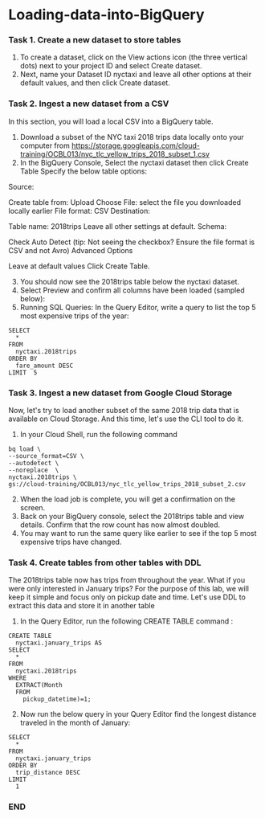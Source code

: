 # Loading-data-into-BigQuery
### Task 1. Create a new dataset to store tables
1. To create a dataset, click on the View actions icon (the three vertical dots) next to your project ID and select Create dataset.
2. Next, name your Dataset ID nyctaxi and leave all other options at their default values, and then click Create dataset.
### Task 2. Ingest a new dataset from a CSV
In this section, you will load a local CSV into a BigQuery table.
1. Download a subset of the NYC taxi 2018 trips data locally onto your computer from https://storage.googleapis.com/cloud-training/OCBL013/nyc_tlc_yellow_trips_2018_subset_1.csv
2. In the BigQuery Console, Select the nyctaxi dataset then click Create Table
Specify the below table options:

Source:

Create table from: Upload
Choose File: select the file you downloaded locally earlier
File format: CSV
Destination:

Table name: 2018trips Leave all other settings at default.
Schema:

Check Auto Detect (tip: Not seeing the checkbox? Ensure the file format is CSV and not Avro)
Advanced Options

Leave at default values
Click Create Table.

3. You should now see the 2018trips table below the nyctaxi dataset.
4. Select Preview and confirm all columns have been loaded (sampled below):
5. Running SQL Queries:
In the Query Editor, write a query to list the top 5 most expensive trips of the year:
```
SELECT
  *
FROM
  nyctaxi.2018trips
ORDER BY
  fare_amount DESC
LIMIT  5
```

   
### Task 3. Ingest a new dataset from Google Cloud Storage
Now, let's try to load another subset of the same 2018 trip data that is available on Cloud Storage. And this time, let's use the CLI tool to do it.
1. In your Cloud Shell, run the following command
```
bq load \
--source_format=CSV \
--autodetect \
--noreplace  \
nyctaxi.2018trips \
gs://cloud-training/OCBL013/nyc_tlc_yellow_trips_2018_subset_2.csv
```
2. When the load job is complete, you will get a confirmation on the screen.
3. Back on your BigQuery console, select the 2018trips table and view details. Confirm that the row count has now almost doubled.
4. You may want to run the same query like earlier to see if the top 5 most expensive trips have changed.
   
### Task 4. Create tables from other tables with DDL
The 2018trips table now has trips from throughout the year. What if you were only interested in January trips? For the purpose of this lab, we will keep it simple and focus only on pickup date and time. Let's use DDL to extract this data and store it in another table
1. In the Query Editor, run the following CREATE TABLE command :
```
CREATE TABLE
  nyctaxi.january_trips AS
SELECT
  *
FROM
  nyctaxi.2018trips
WHERE
  EXTRACT(Month
  FROM
    pickup_datetime)=1;

```
2. Now run the below query in your Query Editor find the longest distance traveled in the month of January:
```
SELECT
  *
FROM
  nyctaxi.january_trips
ORDER BY
  trip_distance DESC
LIMIT
  1

```

### END
